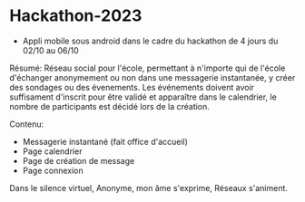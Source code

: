 # Hackathon-2023
- Appli mobile sous android dans le cadre du hackathon de 4 jours du 02/10 au 06/10

Résumé: 
Réseau social pour l'école, permettant à n'importe qui de l'école d'échanger anonymement ou non dans une messagerie instantanée, y créer des sondages ou des évenements.
Les événements doivent avoir suffisament d'inscrit pour être validé et apparaître dans le calendrier, le nombre de participants est décidé lors de la création.

Contenu: 
- Messagerie instantané (fait office d'accueil) 
- Page calendrier
- Page de création de message
- Page connexion

Dans le silence virtuel,
Anonyme, mon âme s'exprime,
Réseaux s'animent.
